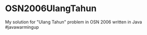 # OSN2006UlangTahun
My solution for "Ulang Tahun" problem in OSN 2006 written in Java #javawarmingup
